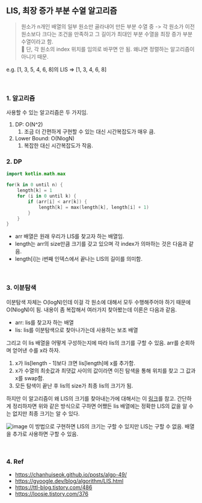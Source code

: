 ## LIS, 최장 증가 부분 수열 알고리즘

> 원소가 n개인 배열의 일부 원소만 골라내어 만든 부분 수열 중 -> 
> 각 원소가 이전 원소보다 크다는 조건을 만족하고 그 길이가 최대인 부분 수열을 최장 증가 부분 수열이라고 함. <br/>
> 🚧 단, 각 원소의 index 위치를 임의로 바꾸면 안 됨. 왜냐면 정렬하는 알고리즘이 아니기 때문. 

e.g. [1, 3, 5, 4, 6, 8]의 LIS => [1, 3, 4, 6, 8]

<br/>

### 1. 알고리즘 
사용할 수 있는 알고리즘은 두 가지임. 
1. DP: O(N^2)
   1. 조금 더 간편하게 구현할 수 있는 대신 시간복잡도가 매우 큼. 
2. Lower Bound: O(NlogN)
   1. 복잡한 대신 시간복잡도가 작음. 

### 2. DP
```kotlin
import kotlin.math.max

for(k in 0 until n) {
    length[k] = 1
    for (i in 0 until k) {
        if (arr[i] < arr[k]) {
            length[k] = max(length[k], length[i] + 1)
        }
    }
}
```
- arr 배열은 원래 우리가 LIS를 찾고자 하는 배열임.
- length는 arr의 size만큼 크기를 갖고 있으며 각 index가 의마하는 것은 다음과 같음. 
- length[i]는 i번째 인덱스에서 끝나는 LIS의 길이를 의미함. 

<br/>

### 3. 이분탐색 
이분탐색 자체는 O(logN)인데 이걸 각 원소에 대해서 모두 수행해주어야 하기 때문에 
O(NlogN)이 됨. 
내용이 좀 복잡해서 여러가지 찾아봤는데 이론은 다음과 같음. 

- arr: lis를 찾고자 하는 배열
- lis: lis를 이분탐색으로 찾아나가는데 사용하는 보조 배열 

그리고 이 lis 배열을 어떻게 구성하는지에 따라 lis의 크기를 구할 수 있음. arr를 순회하며 얻어낸 수를 x라 하자.
1. x가 lis[length - 1]보다 크면 lis[length]에 x를 추가함. 
2. x가 수열의 최솟값과 최댓값 사이의 값이라면 이진 탐색을 통해 위치를 찾고 그 값과 x를 swap함. 
3. 모든 탐색이 끝난 후 lis의 size가 최종 lis의 크기가 됨. 

하지만 이 알고리즘이 왜 LIS의 크기를 찾아내는가에 대해서는 이 [링크](https://loosie.tistory.com/376)를 참고.
간단하게 정리하자면 위와 같은 방식으로 구하면 어쨌든 lis 배열에는 정확한 LIS의 값을 알 수는 없지만 최종 크기는 알 수 있다.

![image](https://github.com/eunjjungg/TIL/assets/100047095/ed52c1b4-b484-4f56-949e-5ee1df2159b9)
이 방법으로 구현하면 LIS의 크기는 구할 수 있지만 LIS는 구할 수 없음. 배열을 추가로 사용하면 구할 수 있음.


<br/>

### 4. Ref
- https://chanhuiseok.github.io/posts/algo-49/
- https://gyoogle.dev/blog/algorithm/LIS.html
- https://ttl-blog.tistory.com/486
- https://loosie.tistory.com/376